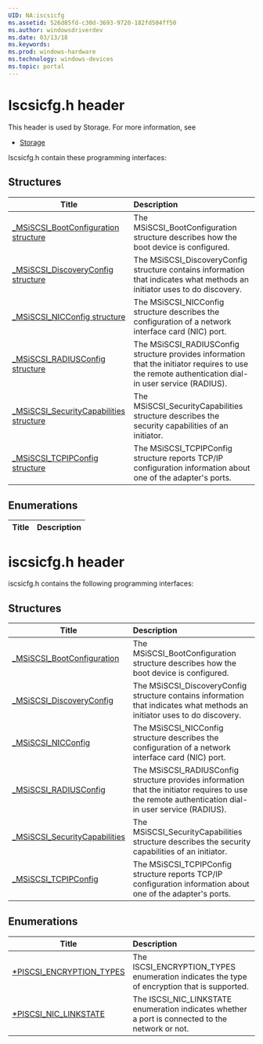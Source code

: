 ```yaml
---
UID: NA:iscsicfg
ms.assetid: 526d85fd-c30d-3693-9720-182fd504ff50
ms.author: windowsdriverdev
ms.date: 03/13/18
ms.keywords: 
ms.prod: windows-hardware
ms.technology: windows-devices
ms.topic: portal
---
```


# Iscsicfg.h header



This header is used by Storage. For more information, see
- [Storage](../_storage/index.md)

Iscsicfg.h contain these programming interfaces:


## Structures

| Title   | Description   |
| ---- |:---- |
| [_MSiSCSI_BootConfiguration structure](ns-iscsicfg-_msiscsi_bootconfiguration.md) | The MSiSCSI_BootConfiguration structure describes how the boot device is configured. |
| [_MSiSCSI_DiscoveryConfig structure](ns-iscsicfg-_msiscsi_discoveryconfig.md) | The MSiSCSI_DiscoveryConfig structure contains information that indicates what methods an initiator uses to do discovery. |
| [_MSiSCSI_NICConfig structure](ns-iscsicfg-_msiscsi_nicconfig.md) | The MSiSCSI_NICConfig structure describes the configuration of a network interface card (NIC) port. |
| [_MSiSCSI_RADIUSConfig structure](ns-iscsicfg-_msiscsi_radiusconfig.md) | The MSiSCSI_RADIUSConfig structure provides information that the initiator requires to use the remote authentication dial-in user service (RADIUS). |
| [_MSiSCSI_SecurityCapabilities structure](ns-iscsicfg-_msiscsi_securitycapabilities.md) | The MSiSCSI_SecurityCapabilities structure describes the security capabilities of an initiator. |
| [_MSiSCSI_TCPIPConfig structure](ns-iscsicfg-_msiscsi_tcpipconfig.md) | The MSiSCSI_TCPIPConfig structure reports TCP/IP configuration information about one of the adapter's ports. |

## Enumerations

| Title   | Description   |
| ---- |:----

# iscsicfg.h header



iscsicfg.h contains the following programming interfaces:







## Structures
| Title | Description |
| ---- |:---- |
| [_MSiSCSI_BootConfiguration](ns-iscsicfg-_msiscsi_bootconfiguration.md) | The MSiSCSI_BootConfiguration structure describes how the boot device is configured. |
| [_MSiSCSI_DiscoveryConfig](ns-iscsicfg-_msiscsi_discoveryconfig.md) | The MSiSCSI_DiscoveryConfig structure contains information that indicates what methods an initiator uses to do discovery. |
| [_MSiSCSI_NICConfig](ns-iscsicfg-_msiscsi_nicconfig.md) | The MSiSCSI_NICConfig structure describes the configuration of a network interface card (NIC) port. |
| [_MSiSCSI_RADIUSConfig](ns-iscsicfg-_msiscsi_radiusconfig.md) | The MSiSCSI_RADIUSConfig structure provides information that the initiator requires to use the remote authentication dial-in user service (RADIUS). |
| [_MSiSCSI_SecurityCapabilities](ns-iscsicfg-_msiscsi_securitycapabilities.md) | The MSiSCSI_SecurityCapabilities structure describes the security capabilities of an initiator. |
| [_MSiSCSI_TCPIPConfig](ns-iscsicfg-_msiscsi_tcpipconfig.md) | The MSiSCSI_TCPIPConfig structure reports TCP/IP configuration information about one of the adapter's ports. |


## Enumerations
| Title | Description |
| ---- |:---- |
| [*PISCSI_ENCRYPTION_TYPES](ne-iscsicfg-piscsi_encryption_types.md) | The ISCSI_ENCRYPTION_TYPES enumeration indicates the type of encryption that is supported. |
| [*PISCSI_NIC_LINKSTATE](ne-iscsicfg-piscsi_nic_linkstate.md) | The ISCSI_NIC_LINKSTATE enumeration indicates whether a port is connected to the network or not. |